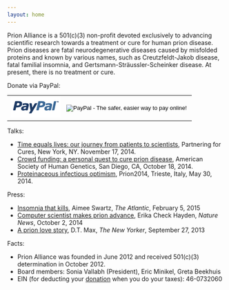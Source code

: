 ```yaml
---
layout: home
---
```


Prion Alliance is a 501(c)(3) non-profit devoted exclusively to advancing scientific research towards a treatment or cure for human prion disease. Prion diseases are fatal neurodegenerative diseases caused by misfolded proteins and known by various names, such as Creutzfeldt-Jakob disease, fatal familial insomnia, and Gertsmann-Str&auml;ussler-Scheinker disease. At present, there is no treatment or cure. 

Donate via PayPal:

<table class="table" border="0" cellpadding="0" cellspacing="0" width="100%">
<tr>
<td width="116"><img title="paypal" src="/media/base/paypal.png" alt="PayPal logo" width="116" height="50" /></td>
<td>
<form action="https://www.paypal.com/cgi-bin/webscr" method="post"><input type="hidden" name="cmd" value="_s-xclick" />
<input type="hidden" name="hosted_button_id" value="9FU3LLRQXKYYL" />
<input type="image" name="submit" src="https://www.paypalobjects.com/en_US/i/btn/btn_donateCC_LG.gif" alt="PayPal - The safer, easier way to pay online!" />
<img src="https://www.paypalobjects.com/en_US/i/scr/pixel.gif" alt="" width="1" height="1" border="0" /></form>
</td>
</tr>
</table>

Talks:

+ [Time equals lives: our journey from patients to scientists](http://youtu.be/OZZbNIFKc4k), Partnering for Cures, New York, NY. November 17, 2014.
+ [Crowd funding: a personal quest to cure prion disease](http://youtu.be/d9d_8SzXfIc), American Society of Human Genetics, San Diego, CA, October 18, 2014. 
+ [Proteinaceous infectious optimism](http://youtu.be/yD5Oi-eh0Hc), Prion2014, Trieste, Italy, May 30, 2014. 

Press:

+ [Insomnia that kills](http://goo.gl/0tnV3v), Aimee Swartz, *The Atlantic*, February 5, 2015
+ [Computer scientist makes prion advance](http://goo.gl/gHUHdv), Erika Check Hayden, *Nature News*, October 2, 2014
+ [A prion love story](http://nyr.kr/16GgtZY), D.T. Max, *The New Yorker*, September 27, 2013

Facts:

+ Prion Alliance was founded in June 2012 and received 501(c)(3) determination in October 2012.
+ Board members: Sonia Vallabh (President), Eric Minikel, Greta Beekhuis
+ EIN (for deducting your [donation](/donate/) when you do your taxes): 46-0732060

